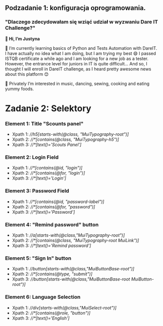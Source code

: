## Podzadanie 1: konfiguracja oprogramowania.

### "Dlaczego zdecydowałam się wziąć udział w wyzwaniu Dare IT Challenge?"

**👋 Hi, I’m Justyna**

🌱 I’m currently learning basics of Python and Tests Automation with DareIT. I have actually no idea what I am doing, but I am trying my best 😄
I passed ISTQB certificate a while ago and I am looking for a new job as a tester. However, the entrance level for juniors in IT is quite difficult... And so, I thought I will enroll in DareIT challenge, as I heard pretty awesome news about this platform 	😊

👀 Privately I’m interested in music, dancing, sewing, cooking and eating yummy foods.


# Zadanie 2: Selektory

### Element 1: Title "Scounts panel"
- Xpath 1: _//h5[starts-with(@class, "MuiTypography-root")]_
- Xpath 2: _//*[contains(@class, "MuiTypography-h5")]_
- Xpath 3: _//*[text()='Scouts Panel']_

### Element 2: Login Field
- Xpath 1: _//*[contains(@id, "login")]_
- Xpath 2: _//*[contains(@for, "login")]_
- Xpath 3: _//*[text()='Login']_

### Element 3: Password Field
- Xpath 1: _//*[contains(@id, "password-label")]_
- Xpath 2: _//*[contains(@for, "password")]_
- Xpath 3: _//*[text()='Password']_

### Element 4: "Remind password" button
- Xpath 1: _//a[starts-with(@class,"MuiTypography-root")]_
- Xpath 2: _//*[contains(@class, "MuiTypography-root MuiLink")]_ 
- Xpath 3: _//*[text()='Remind password']_

### Element 5: "Sign In" button
- Xpath 1: _//button[starts-with(@class,"MuiButtonBase-root")]_
- Xpath 2: _//*[contains(@type, "submit")]_
- Xpath 3: _//button[starts-with(@class,"MuiButtonBase-root MuiButton-root")]_

### Element 6: Language Selection
- Xpath 1: _//div[starts-with(@class,"MuiSelect-root")]_
- Xpath 2: _//*[contains(@role, "button")]_
- Xpath 3: _//*[text()='English']_

